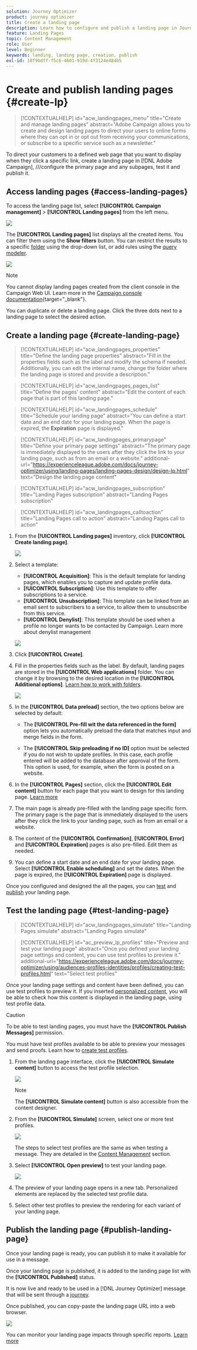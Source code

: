 ```yaml
---
solution: Journey Optimizer
product: journey optimizer
title: Create a landing page
description: Learn how to configure and publish a landing page in Journey Optimizer
feature: Landing Pages
topic: Content Management
role: User
level: Beginner
keywords: landing, landing page, creation, publish
exl-id: 18f9bdff-f5c6-4601-919d-4f3124e484b5
---
```

# Create and publish landing pages {#create-lp}

>[!CONTEXTUALHELP]
>id="acw_landingpages_menu"
>title="Create and manage landing pages"
>abstract="Adobe Campaign allows you to create and design landing pages to direct your users to online forms where they can opt in or opt out from receiving your communications, or subscribe to a specific service such as a newsletter."

To direct your customers to a defined web page that you want to display when they click a specific link, create a landing page in [!DNL Adobe Campaign], ///configure the primary page and any subpages, test it and publish it.

## Access landing pages {#access-landing-pages}

To access the landing page list, select **[!UICONTROL Campaign management]** > **[!UICONTROL Landing pages]** from the left menu.

![](assets/lp-inventory.png)

The **[!UICONTROL Landing pages]** list displays all the created items. You can filter them using the **Show filters** button. You can restrict the results to a specific [folder](../get-started/permissions.md#folders) using the drop-down list, or add rules using the [query modeler](../query/query-modeler-overview.md).

![](assets/lp-inventory-filter.png)

<!--From this list, you can access the [landing page Live report](../reports/lp-report-live.md) or [landing page Global report](../reports/lp-report-global.md) for published items.-->

>[!NOTE]
>
>You cannot display landing pages created from the client console in the Campaign Web UI. Learn more in the [Campaign console documentation](https://experienceleague.adobe.com/docs/campaign/campaign-v8/content/webapps.html){target="_blank"}.

<!--If you unpublish a landing page which is referenced in a message, the link to the landing page will be broken and an error page will be displayed. You cannot delete a published landing page. To delete it, you must first unpublish it.-->

You can duplicate or delete a landing page. Click the three dots next to a landing page to select the desired action.

## Create a landing page {#create-landing-page}

>[!CONTEXTUALHELP]
>id="acw_landingpages_properties"
>title="Define the landing page properties"
>abstract="Fill in the properties fields such as the label and modify the schema if needed. Additionally, you can edit the internal name, change the folder where the landing page is stored and provide a description."

>[!CONTEXTUALHELP]
>id="acw_landingpages_pages_list"
>title="Define the pages' content"
>abstract="Edit the content of each page that is part of this landing page."

>[!CONTEXTUALHELP]
>id="acw_landingpages_schedule"
>title="Schedule your landing page"
>abstract="You can define a start date and an end date for your landing page. When the page is expired, the **Expiration** page is displayed."


>[!CONTEXTUALHELP]
>id="acw_landingpages_primarypage"
>title="Define your primary page settings"
>abstract="The primary page is immediately displayed to the users after they click the link to your landing page, such as from an email or a website."
>additional-url="https://experienceleague.adobe.com/docs/journey-optimizer/using/landing-pages/landing-pages-design/design-lp.html" text="Design the landing page content"

>[!CONTEXTUALHELP]
>id="acw_landingpages_subscription"
>title="Landing Pages subscription"
>abstract="Landing Pages subscription"

>[!CONTEXTUALHELP]
>id="acw_landingpages_calltoaction"
>title="Landing Pages call to action"
>abstract="Landing Pages call to action"

<!--The main steps to create landing pages are as follows:

![](assets/lp-creation-process.png)-->

1. From the **[!UICONTROL Landing pages]** inventory, click **[!UICONTROL Create landing page]**.

    ![](assets/lp-create-button.png)

1. Select a template:
    * **[!UICONTROL Acquisition]**: This is the default template for landing pages, which enables you to capture and update profile data.
    * **[!UICONTROL Subscription]**: Use this template to offer subscriptions to a service.
    * **[!UICONTROL Unsubscription]**: This template can be linked from an email sent to subscribers to a service, to allow them to unsubscribe from this service.
    * **[!UICONTROL Denylist]**: This template should be used when a profile no longer wants to be contacted by Campaign. Learn more about denylist management

    ![](assets/lp-templates.png)

1. Click **[!UICONTROL Create]**.

1. Fill in the properties fields such as the label. By default, landing pages are stored in the **[!UICONTROL Web applications]** folder. You can change it by browsing to the desired location in the **[!UICONTROL Additional options]**. [Learn how to work with folders](../get-started/permissions.md#folders).

    ![](assets/lp-properties.png)

1. In the **[!UICONTROL Data preload]** section, the two options below are selected by default:

    * The **[!UICONTROL Pre-fill wit the data referenced in the form]** option lets you automatically preload the data that matches input and merge fields in the form.

    * The **[!UICONTROL Skip preloading if no ID]** option must be selected if you do not wish to update profiles. In this case, each profile entered will be added to the database after approval of the form. This option is used, for example, when the form is posted on a website.

1. In the **[!UICONTROL Pages]** section, click the **[!UICONTROL Edit content]** button for each page that you want to design for this landing page. [Learn more](lp-content.md)

1. The main page is already pre-filled with the landing page specific form. The primary page is the page that is immediately displayed to the users after they click the link to your landing page, such as from an email or a website.

1. The content of the **[!UICONTROL Confirmation]**, **[!UICONTROL Error]** and **[!UICONTROL Expiration]** pages is also pre-filled. Edit them as needed.

1. You can define a start date and an end date for your landing page. Select **[!UICONTROL Enable scheduling]** and set the dates. When the page is expired, the **[!UICONTROL Expiration]** page is displayed.

Once you configured and designed the all the pages, you can [test](#test-landing-page) and [publish](#publish-landing-page) your landing page.

## Test the landing page {#test-landing-page}

>[!CONTEXTUALHELP]
>id="acw_landingpages_simulate"
>title="Landing Pages simulate"
>abstract="Landing Pages simulate"

>[!CONTEXTUALHELP]
>id="ac_preview_lp_profiles"
>title="Preview and test your landing page"
>abstract="Once you defined your landing page settings and content, you can use test profiles to preview it."
>additional-url="https://experienceleague.adobe.com/docs/journey-optimizer/using/audiences-profiles-identities/profiles/creating-test-profiles.html" text="Select test profiles"

Once your landing page settings and content have been defined, you can use test profiles to preview it. If you inserted [personalized content](../personalization/personalize.md), you will be able to check how this content is displayed in the landing page, using test profile data.

>[!CAUTION]
>
>To be able to test landing pages, you must have the **[!UICONTROL Publish Messages]** permission.
>
>You must have test profiles available to be able to preview your messages and send proofs. Learn how to [create test profiles](../audience/creating-test-profiles.md).

1. From the landing page interface, click the **[!UICONTROL Simulate content]** button to access the test profile selection.

    ![](assets/lp_simulate-button.png)

    >[!NOTE]
    >
    >The **[!UICONTROL Simulate content]** button is also accessible from the content designer.

1. From the **[!UICONTROL Simulate]** screen, select one or more test profiles.

    ![](assets/lp_test-profiles.png)

    The steps to select test profiles are the same as when testing a message. They are detailed in the [Content Management](../content-management/test-profiles.md) section.

1. Select **[!UICONTROL Open preview]** to test your landing page.

    ![](assets/lp_open-preview.png)

1. The preview of your landing page opens in a new tab. Personalized elements are replaced by the selected test profile data.

    <!--![](assets/lp_preview.png)-->

1. Select other test profiles to preview the rendering for each variant of your landing page.


## Publish the landing page {#publish-landing-page}


Once your landing page is ready, you can publish it to make it available for use in a message.

Once your landing page is published, it is added to the landing page list with the **[!UICONTROL Published]** status.

It is now live and ready to be used in a [!DNL Journey Optimizer] message that will be sent through a [journey](../building-journeys/journey.md).

Once published, you can copy-paste the landing page URL into a web browser. 

![](assets/lp-published.png)

You can monitor your landing page impacts through specific reports. [Learn more](../reports/lp-report-live.md)
